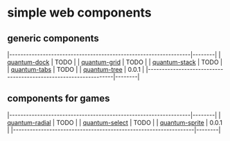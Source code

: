 # simple web components

## generic components

|-----------------------------------------------------------------|--------|
| [quantum-dock](https://github.com/javascribble/quantum-dock)    | TODO   |
| [quantum-grid](https://github.com/javascribble/quantum-grid)    | TODO   |
| [quantum-stack](https://github.com/javascribble/quantum-stack)  | TODO   |
| [quantum-tabs](https://github.com/javascribble/quantum-tabs)    | TODO   |
| [quantum-tree](https://github.com/javascribble/quantum-tree)    | 0.0.1  |
|-----------------------------------------------------------------|--------|

## components for games

|-----------------------------------------------------------------|--------|
| [quantum-radial](https://github.com/javascribble/quantum-dock)  | TODO   |
| [quantum-select](https://github.com/javascribble/quantum-grid)  | TODO   |
| [quantum-sprite](https://github.com/javascribble/quantum-stack) | 0.0.1  |
|-----------------------------------------------------------------|--------|